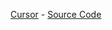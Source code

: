 [Cursor](list/Nordzy-cursors-white.tar.gz) - [Source Code](https://github.com/guillaumeboehm/Nordzy-cursors)
